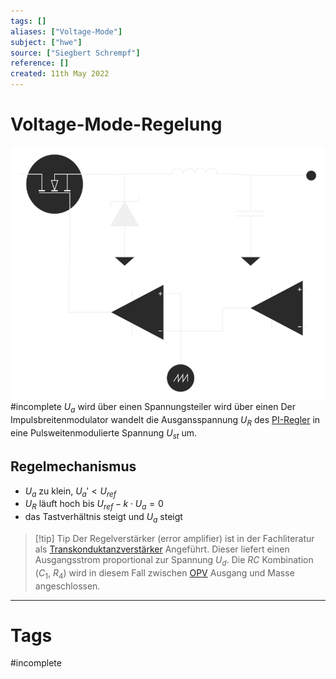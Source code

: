 ```yaml
---
tags: []
aliases: ["Voltage-Mode"]
subject: ["hwe"]
source: ["Siegbert Schrempf"]
reference: []
created: 11th May 2022
---
```


# Voltage-Mode-Regelung
![Untitled Diagram 3](hwe/assets/Untitled%20Diagram%203.svg) #incomplete 
$U_{a}$ wird über einen Spannungsteiler wird über einen 
Der Impulsbreitenmodulator wandelt die Ausgansspannung $U_{R}$ des [PI-Regler](PI-Regler.md) in eine Pulsweitenmodulierte Spannung $U_{st}$ um.

## Regelmechanismus
- $U_{a}$ zu klein, $U_{a}' < U_{ref}$
- $U_{R}$ läuft hoch bis $U_{ref}-k\cdot U_{a} = 0$
- das Tastverhältnis steigt und $U_{a}$ steigt

> [!tip] Tip
> Der Regelverstärker (error amplifier) ist in der Fachliteratur als [Transkonduktanzverstärker](Transkonduktanzverst%C3%A4rker.md) Angeführt.
> Dieser liefert einen Ausgangsstrom proportional zur Spannung $U_{d}$.
> Die $RC$ Kombination ($C_{1}$, $R_{4}$) wird in diesem Fall zwischen [OPV](Operations-Verst%C3%A4rker.md) Ausgang und Masse angeschlossen.
 

---
# Tags
#incomplete 